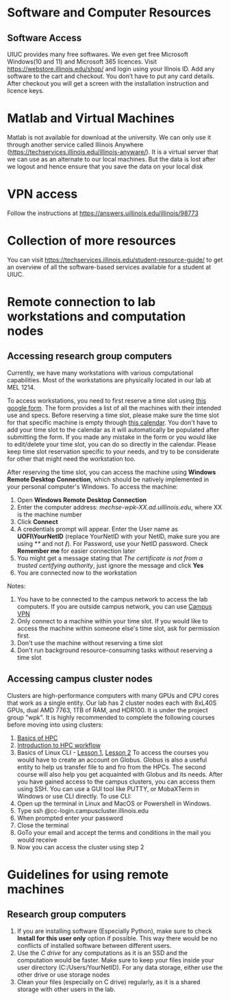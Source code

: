 # Software and Computer Resources

## Software Access
UIUC provides many free softwares. We even get free Microsoft Windows(10 and 11) and Microsoft 365 licences. Visit https://webstore.illinois.edu/shop/ and login using your Illnois ID. Add any software to the cart and checkout. You don’t have to put any card details. After checkout you will get a screen with the installation instruction and licence keys.

# Matlab and Virtual Machines
Matlab is not available for download at the university. We can only use it through another service called Illinois Anywhere (https://techservices.illinois.edu/illinois-anyware/). It is a virtual server that we can use as an alternate to our local machines. But the data is lost after we logout and hence ensure that you save the data on your local disk

# VPN access
Follow the instructions at https://answers.uillinois.edu/illinois/98773

# Collection of more resources
You can visit https://techservices.illinois.edu/student-resource-guide/ to get an overview of all the software-based services available for a student at UIUC.

# Remote connection to lab workstations and computation nodes

## Accessing research group computers
Currently, we have many workstations with various computational capabilities. Most of the workstations are physically located in our lab at MEL 1214.

To access workstations, you need to first reserve a time slot using [this google form](https://docs.google.com/forms/d/e/1FAIpQLSdlS5YfXGFcA1PmO1cRzOvmQpiYS5Gd-IQXK2Z6SlDuIxqSPw/viewform). The form provides a list of all the machines with their intended use and specs. Before reserving a time slot, please make sure the time slot for that specific machine is empty through [this calendar](https://calendar.google.com/calendar/u/1?cid=Y19lOTk3MjI5OGQ3YjUxYmZmMzkwNjE3OGZjNDg4YmUxYjgwZWZlYzJkMWQ1MDQxMGRlNTJkMjcyNmU3MzZhNDBmQGdyb3VwLmNhbGVuZGFyLmdvb2dsZS5jb20). You don't have to add your time slot to the calendar as it will automatically be populated after submitting the form. If you made any mistake in the form or you would like to edit/delete your time slot, you can do so directly in the calendar. Please keep time slot reservation specific to your needs, and try to be considerate for other that might need the workstation too.

After reserving the time slot, you can access the machine using **Windows Remote Desktop Connection**, which should be natively implemented in your personal computer's Windows. To access the machine:
1. Open **Windows Remote Desktop Connection**
2. Enter the computer address: *mechse-wpk-XX.ad.uillinois.edu*, where XX is the machine number
3. Click **Connect**
4. A credentials prompt will appear. Enter the User name as **UOFI\YourNetID** (replace YourNetID with your NetID, make sure you are using **\** and not **/**). For Password, use your NetID password. Check **Remember me** for easier connection later
5. You might get a message stating that *The certificate is not from a trusted certifying authority*, just ignore the message and click **Yes**
6. You are connected now to the workstation

Notes:
1. You have to be connected to the campus network to access the lab computers. If you are outside campus network, you can use [Campus VPN](https://github.com/wpklab/KingLabWiki/blob/main/software.md#vpn-access)
2. Only connect to a machine within your time slot. If you would like to access the machine within someone else's time slot, ask for permission first.
3. Don't use the machine without reserving a time slot
4. Don't run background resource-consuming tasks without reserving a time slot

## Accessing campus cluster nodes
Clusters are high-performance computers with many GPUs and CPU cores that work as a single entity. Our lab has 2 cluster nodes each with 8xL40S GPUs, dual AMD 7763, 1TB of RAM, and HDR100. It is under the project group "wpk". It is highly recommended to complete the following courses before moving into using clusters:
1. [Basics of HPC](https://www.hpc-training.org/moodle/course/view.php?id=39)
2. [Introduction to HPC workflow](https://www.hpc-training.org/moodle/course/view.php?id=71)
3. Basics of Linux CLI - [Lesson 1](https://www.linfo.org/command_line_lesson_1.html), [Lesson 2](https://www.linfo.org/command_line_lesson_2.html)
To access the courses you would have to create an account on Globus. Globus is also a useful entity to help us transfer file to and fro from the HPCs. The second course will also help you get acquainted with Globus and its needs.
After you have gained access to the campus clusters, you can access them using SSH. You can use a GUI tool like PUTTY, or MobaXTerm in Windows or use CLI directly. To use CLI:
1. Open up the terminal in Linux and MacOS or Powershell in Windows.
2. Type ssh <netid>@cc-login.campuscluster.illinois.edu
3. When prompted enter your password
4. Close the terminal
5. GoTo your email and accept the terms and conditions in the mail you would receive
6. Now you can access the cluster using step 2

# Guidelines for using remote machines
## Research group computers
1. If you are installing software (Especially Python), make sure to check **Install for this user only** option if possible. This way there would be no conflicts of installed software between different users.
2. Use the *C drive* for any computations as it is an SSD and the computation would be faster. Make sure to keep your files inside your user directory (C:/Users/YourNetID). For any data storage, either use the other drive or use storage nodes
3. Clean your files (especially on C drive) regularly, as it is a shared storage with other users in the lab.

